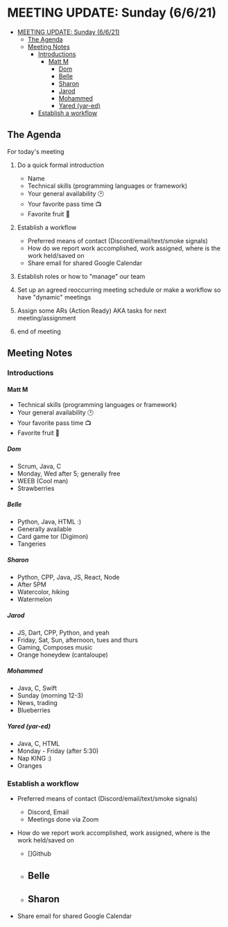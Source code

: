 # MEETING UPDATE: Sunday (6/6/21)

- [MEETING UPDATE: Sunday (6/6/21)](#meeting-update-sunday-6621)
  - [The Agenda](#the-agenda)
  - [Meeting Notes](#meeting-notes)
    - [Introductions](#introductions)
      - [Matt M](#matt-m)
        - [Dom](#dom)
        - [Belle](#belle)
        - [Sharon](#sharon)
        - [Jarod](#jarod)
        - [Mohammed](#mohammed)
        - [Yared (yar-ed)](#yared-yar-ed)
    - [Establish a workflow](#establish-a-workflow)

## The Agenda

For today's meeting

1. Do a quick formal introduction

   - Name
   - Technical skills (programming languages or framework)
   - Your general availability 🕑
   - Your favorite pass time 📺
   - Favorite fruit 🍎

2. Establish a workflow

   - Preferred means of contact (Discord/email/text/smoke signals)
   - How do we report work accomplished, work assigned, where is the work held/saved on
   - Share email for shared Google Calendar

3. Establish roles or how to "manage" our team

4. Set up an agreed reoccurring meeting schedule or make a workflow so have "dynamic" meetings

5. Assign some ARs (Action Ready) AKA tasks for next meeting/assignment

6. end of meeting

## Meeting Notes

### Introductions

#### Matt M

- Technical skills (programming languages or framework)
- Your general availability 🕑
- Your favorite pass time 📺
- Favorite fruit 🍎

##### Dom

- Scrum, Java, C
- Monday, Wed after 5; generally free
- WEEB (Cool man)
- Strawberries

##### Belle

- Python, Java, HTML :)
- Generally available
- Card game tor (Digimon)
- Tangeries

##### Sharon

- Python, CPP, Java, JS, React, Node
- After 5PM
- Watercolor, hiking
- Watermelon

##### Jarod

- JS, Dart, CPP, Python, and yeah
- Friday, Sat, Sun, afternoon, tues and thurs
- Gaming, Composes music
- Orange honeydew (cantaloupe)

##### Mohammed

- Java, C, Swift
- Sunday (morning 12-3)
- News, trading
- Blueberries

##### Yared (yar-ed)

- Java, C, HTML
- Monday - Friday (after 5:30)
- Nap KING :)
- Oranges

### Establish a workflow

- Preferred means of contact (Discord/email/text/smoke signals)
  - Discord, Email
  - Meetings done via Zoom
  
- How do we report work accomplished, work assigned, where is the work held/saved on
  - []Github
  - Belle
    - 
  - Sharon
    - 
- Share email for shared Google Calendar
